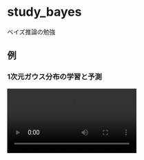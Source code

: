 # study_bayes

ベイズ推論の勉強

## 例

### 1次元ガウス分布の学習と予測

<video controls autoplay loop>
  <source src="ベイズ推論による機械学習入門/Chapter3-ベイズ推論による学習と予測/1_dimensional_gaussian_animation.mp4" type="video/mp4">
  お使いのブラウザは動画の再生に対応していません。
</video>

